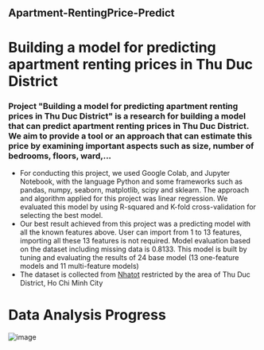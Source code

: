 ## Apartment-RentingPrice-Predict
# Building a model for predicting apartment renting prices in Thu Duc District
### Project "Building a model for predicting apartment renting prices in Thu Duc District" is a research for building a model that can predict apartment renting prices in Thu Duc District. We aim to provide a tool or an approach that can estimate this price by examining important aspects such as size, number of bedrooms, floors, ward,...
- For conducting this project, we used Google Colab, and Jupyter Notebook, with the language Python and some frameworks such as pandas, numpy, seaborn, matplotlib, scipy and sklearn. The approach and algorithm applied for this project was linear regression. We evaluated this model by using R-squared and K-fold cross-validation for selecting the best model.
- Our best result achieved from this project was a predicting model with all the known features above. User can import from 1 to 13 features, importing all these 13 features is not required. Model evaluation based on the dataset including missing data is 0.8133. This model is built by tuning and evaluating the results of 24 base model (13 one-feature models and 11 multi-feature models)
- The dataset is collected from [Nhatot](nhatot.com) restricted by the area of Thu Duc District, Ho Chi Minh City
 # Data Analysis Progress
![image](https://github.com/hkna00000/Apartment-RentingPrice-Predict/assets/94036494/59a5c74f-e50e-4283-94d1-8e650ec6a879)
